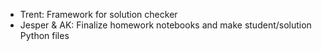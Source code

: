 - Trent: Framework for solution checker
- Jesper & AK: Finalize homework notebooks and make student/solution Python files
